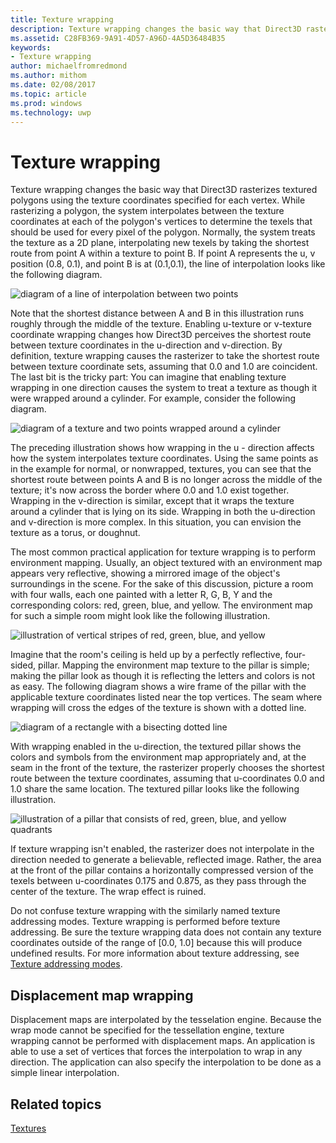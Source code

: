 ```yaml
---
title: Texture wrapping
description: Texture wrapping changes the basic way that Direct3D rasterizes textured polygons using the texture coordinates specified for each vertex.
ms.assetid: C28FB369-9A91-4D57-A96D-4A5D36484B35
keywords:
- Texture wrapping
author: michaelfromredmond
ms.author: mithom
ms.date: 02/08/2017
ms.topic: article
ms.prod: windows
ms.technology: uwp
---
```


# Texture wrapping


Texture wrapping changes the basic way that Direct3D rasterizes textured polygons using the texture coordinates specified for each vertex. While rasterizing a polygon, the system interpolates between the texture coordinates at each of the polygon's vertices to determine the texels that should be used for every pixel of the polygon. Normally, the system treats the texture as a 2D plane, interpolating new texels by taking the shortest route from point A within a texture to point B. If point A represents the u, v position (0.8, 0.1), and point B is at (0.1,0.1), the line of interpolation looks like the following diagram.

![diagram of a line of interpolation between two points](images/interp1.png)

Note that the shortest distance between A and B in this illustration runs roughly through the middle of the texture. Enabling u-texture or v-texture coordinate wrapping changes how Direct3D perceives the shortest route between texture coordinates in the u-direction and v-direction. By definition, texture wrapping causes the rasterizer to take the shortest route between texture coordinate sets, assuming that 0.0 and 1.0 are coincident. The last bit is the tricky part: You can imagine that enabling texture wrapping in one direction causes the system to treat a texture as though it were wrapped around a cylinder. For example, consider the following diagram.

![diagram of a texture and two points wrapped around a cylinder](images/interp2.png)

The preceding illustration shows how wrapping in the u - direction affects how the system interpolates texture coordinates. Using the same points as in the example for normal, or nonwrapped, textures, you can see that the shortest route between points A and B is no longer across the middle of the texture; it's now across the border where 0.0 and 1.0 exist together. Wrapping in the v-direction is similar, except that it wraps the texture around a cylinder that is lying on its side. Wrapping in both the u-direction and v-direction is more complex. In this situation, you can envision the texture as a torus, or doughnut.

The most common practical application for texture wrapping is to perform environment mapping. Usually, an object textured with an environment map appears very reflective, showing a mirrored image of the object's surroundings in the scene. For the sake of this discussion, picture a room with four walls, each one painted with a letter R, G, B, Y and the corresponding colors: red, green, blue, and yellow. The environment map for such a simple room might look like the following illustration.

![illustration of vertical stripes of red, green, blue, and yellow](images/envmap.png)

Imagine that the room's ceiling is held up by a perfectly reflective, four-sided, pillar. Mapping the environment map texture to the pillar is simple; making the pillar look as though it is reflecting the letters and colors is not as easy. The following diagram shows a wire frame of the pillar with the applicable texture coordinates listed near the top vertices. The seam where wrapping will cross the edges of the texture is shown with a dotted line.

![diagram of a rectangle with a bisecting dotted line](images/seam.png)

With wrapping enabled in the u-direction, the textured pillar shows the colors and symbols from the environment map appropriately and, at the seam in the front of the texture, the rasterizer properly chooses the shortest route between the texture coordinates, assuming that u-coordinates 0.0 and 1.0 share the same location. The textured pillar looks like the following illustration.

![illustration of a pillar that consists of red, green, blue, and yellow quadrants](images/tex-seam.png)

If texture wrapping isn't enabled, the rasterizer does not interpolate in the direction needed to generate a believable, reflected image. Rather, the area at the front of the pillar contains a horizontally compressed version of the texels between u-coordinates 0.175 and 0.875, as they pass through the center of the texture. The wrap effect is ruined.

Do not confuse texture wrapping with the similarly named texture addressing modes. Texture wrapping is performed before texture addressing. Be sure the texture wrapping data does not contain any texture coordinates outside of the range of \[0.0, 1.0\] because this will produce undefined results. For more information about texture addressing, see [Texture addressing modes](texture-addressing-modes.md).

## <span id="Displacement_Map_Wrapping"></span><span id="displacement_map_wrapping"></span><span id="DISPLACEMENT_MAP_WRAPPING"></span>Displacement map wrapping


Displacement maps are interpolated by the tesselation engine. Because the wrap mode cannot be specified for the tessellation engine, texture wrapping cannot be performed with displacement maps. An application is able to use a set of vertices that forces the interpolation to wrap in any direction. The application can also specify the interpolation to be done as a simple linear interpolation.

## <span id="related-topics"></span>Related topics


[Textures](textures.md)

 

 




